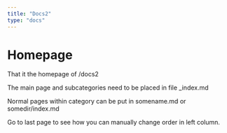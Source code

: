 ```yaml
---
title: "Docs2"
type: "docs"
---
```


# Homepage
 
That it the homepage of /docs2

The main page and subcategories need to be placed in file _index.md

Normal pages within category can be put in somename.md or somedir/index.md

Go to last page to see how you can manually change order in left column.

